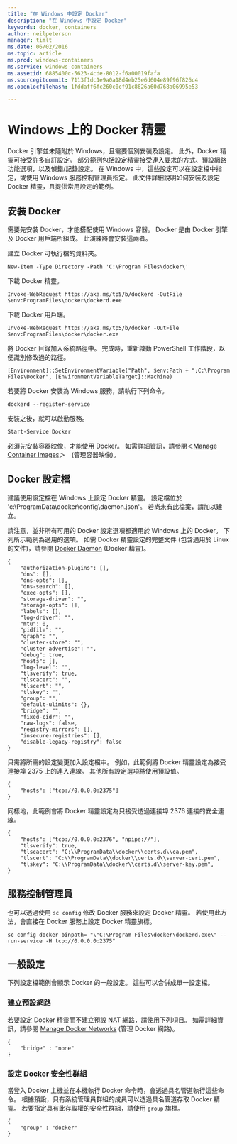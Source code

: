 ```yaml
---
title: "在 Windows 中設定 Docker"
description: "在 Windows 中設定 Docker"
keywords: docker, containers
author: neilpeterson
manager: timlt
ms.date: 06/02/2016
ms.topic: article
ms.prod: windows-containers
ms.service: windows-containers
ms.assetid: 6885400c-5623-4cde-8012-f6a00019fafa
ms.sourcegitcommit: 7113f1dc1e9a0a18d4eb25e6d604e89f96f826c4
ms.openlocfilehash: 1fddaff6fc260c0cf91c8626a60d768a06995e53

---
```


# Windows 上的 Docker 精靈

Docker 引擎並未隨附於 Windows，且需要個別安裝及設定。 此外，Docker 精靈可接受許多自訂設定。 部分範例包括設定精靈接受連入要求的方式、預設網路功能選項，以及偵錯/記錄設定。 在 Windows 中，這些設定可以在設定檔中指定，或使用 Windows 服務控制管理員指定。 此文件詳細說明如何安裝及設定 Docker 精靈，且提供常用設定的範例。

## 安裝 Docker

需要先安裝 Docker，才能搭配使用 Windows 容器。 Docker 是由 Docker 引擎及 Docker 用戶端所組成。 此演練將會安裝這兩者。

建立 Docker 可執行檔的資料夾。

```none
New-Item -Type Directory -Path 'C:\Program Files\docker\'
```

下載 Docker 精靈。

```none
Invoke-WebRequest https://aka.ms/tp5/b/dockerd -OutFile $env:ProgramFiles\docker\dockerd.exe
```

下載 Docker 用戶端。

```none
Invoke-WebRequest https://aka.ms/tp5/b/docker -OutFile $env:ProgramFiles\docker\docker.exe
```

將 Docker 目錄加入系統路徑中。 完成時，重新啟動 PowerShell 工作階段，以便識別修改過的路徑。

```none
[Environment]::SetEnvironmentVariable("Path", $env:Path + ";C:\Program Files\Docker", [EnvironmentVariableTarget]::Machine)
```

若要將 Docker 安裝為 Windows 服務，請執行下列命令。

```none
dockerd --register-service
```

安裝之後，就可以啟動服務。

```none
Start-Service Docker
```

必須先安裝容器映像，才能使用 Docker。 如需詳細資訊，請參閱＜[Manage Container Images](../management/manage_images.md)＞　(管理容器映像)。

## Docker 設定檔

建議使用設定檔在 Windows 上設定 Docker 精靈。 設定檔位於 'c:\ProgramData\docker\config\daemon.json'。 若尚未有此檔案，請加以建立。

請注意，並非所有可用的 Docker 設定選項都適用於 Windows 上的 Docker。 下列所示範例為適用的選項。 如需 Docker 精靈設定的完整文件 (包含適用於 Linux 的文件)，請參閱 [Docker Daemon]( https://docs.docker.com/v1.10/engine/reference/commandline/daemon/) (Docker 精靈)。

```none
{
    "authorization-plugins": [],
    "dns": [],
    "dns-opts": [],
    "dns-search": [],
    "exec-opts": [],
    "storage-driver": "",
    "storage-opts": [],
    "labels": [],
    "log-driver": "", 
    "mtu": 0,
    "pidfile": "",
    "graph": "",
    "cluster-store": "",
    "cluster-advertise": "",
    "debug": true,
    "hosts": [],
    "log-level": "",
    "tlsverify": true,
    "tlscacert": "",
    "tlscert": "",
    "tlskey": "",
    "group": "",
    "default-ulimits": {},
    "bridge": "",
    "fixed-cidr": "",
    "raw-logs": false,
    "registry-mirrors": [],
    "insecure-registries": [],
    "disable-legacy-registry": false
}
```

只需將所需的設定變更加入設定檔中。 例如，此範例將 Docker 精靈設定為接受連接埠 2375 上的連入連線。 其他所有設定選項將使用預設值。

```none
{
    "hosts": ["tcp://0.0.0.0:2375"]
}
```

同樣地，此範例會將 Docker 精靈設定為只接受透過連接埠 2376 連接的安全連線。

```none
{
    "hosts": ["tcp://0.0.0.0:2376", "npipe://"],
    "tlsverify": true,
    "tlscacert": "C:\\ProgramData\\docker\\certs.d\\ca.pem",
    "tlscert": "C:\\ProgramData\\docker\\certs.d\\server-cert.pem",
    "tlskey": "C:\\ProgramData\\docker\\certs.d\\server-key.pem",
}
```



## 服務控制管理員

也可以透過使用 `sc config` 修改 Docker 服務來設定 Docker 精靈。 若使用此方法，會直接在 Docker 服務上設定 Docker 精靈旗標。


```none
sc config docker binpath= "\"C:\Program Files\docker\dockerd.exe\" --run-service -H tcp://0.0.0.0:2375"
```

## 一般設定

下列設定檔範例會顯示 Docker 的一般設定。 這些可以合併成單一設定檔。

### 建立預設網路 

若要設定 Docker 精靈而不建立預設 NAT 網路，請使用下列項目。 如需詳細資訊，請參閱 [Manage Docker Networks](../management/container_networking.md) (管理 Docker 網路)。

```none
{
    "bridge" : "none"
}
```

### 設定 Docker 安全性群組

當登入 Docker 主機並在本機執行 Docker 命令時，會透過具名管道執行這些命令。 根據預設，只有系統管理員群組的成員可以透過具名管道存取 Docker 精靈。 若要指定具有此存取權的安全性群組，請使用 `group` 旗標。

```none
{
    "group" : "docker"
}
```



<!--HONumber=Jun16_HO4-->


